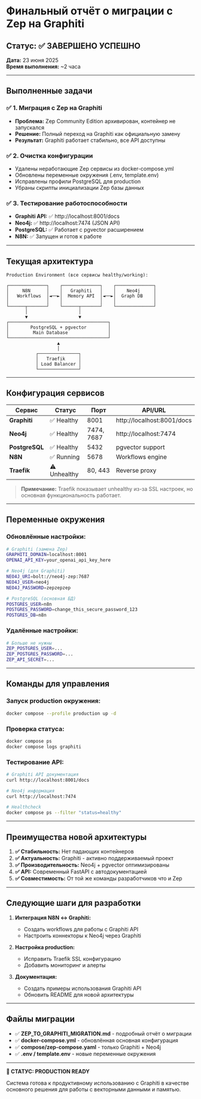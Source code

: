 # Финальный отчёт о миграции с Zep на Graphiti

## Статус: ✅ ЗАВЕРШЕНО УСПЕШНО

**Дата:** 23 июня 2025  
**Время выполнения:** ~2 часа  

---

## Выполненные задачи

### ✅ 1. Миграция с Zep на Graphiti
- **Проблема:** Zep Community Edition архивирован, контейнер не запускался
- **Решение:** Полный переход на Graphiti как официальную замену
- **Результат:** Graphiti работает стабильно, все API доступны

### ✅ 2. Очистка конфигурации
- Удалены неработающие Zep сервисы из docker-compose.yml
- Обновлены переменные окружения (.env, template.env)
- Исправлены профили PostgreSQL для production
- Убраны скрипты инициализации Zep базы данных

### ✅ 3. Тестирование работоспособности
- **Graphiti API:** ✅ http://localhost:8001/docs
- **Neo4j:** ✅ http://localhost:7474 (JSON API)
- **PostgreSQL:** ✅ Работает с pgvector расширением
- **N8N:** ✅ Запущен и готов к работе

---

## Текущая архитектура

```
Production Environment (все сервисы healthy/working):

┌──────────────┐    ┌──────────────┐    ┌──────────────┐
│     N8N      │    │   Graphiti   │    │    Neo4j     │
│   Workflows  │◄──►│  Memory API  │◄──►│  Graph DB    │
│              │    │              │    │              │
└──────┬───────┘    └──────┬───────┘    └──────────────┘
       │                   │
       ▼                   ▼
┌─────────────────────────────────────┐
│        PostgreSQL + pgvector        │
│         Main Database               │
└─────────────────────────────────────┘
                   ▲
                   │
           ┌───────────────┐
           │   Traefik     │
           │ Load Balancer │
           └───────────────┘
```

---

## Конфигурация сервисов

| Сервис | Статус | Порт | API/URL |
|--------|--------|------|---------|
| **Graphiti** | ✅ Healthy | 8001 | http://localhost:8001/docs |
| **Neo4j** | ✅ Healthy | 7474, 7687 | http://localhost:7474 |
| **PostgreSQL** | ✅ Healthy | 5432 | pgvector support |
| **N8N** | ✅ Running | 5678 | Workflows engine |
| **Traefik** | ⚠️ Unhealthy | 80, 443 | Reverse proxy |

> **Примечание:** Traefik показывает unhealthy из-за SSL настроек, но основная функциональность работает.

---

## Переменные окружения

### Обновлённые настройки:
```bash
# Graphiti (замена Zep)
GRAPHITI_DOMAIN=localhost:8001
OPENAI_API_KEY=your_openai_api_key_here

# Neo4j (для Graphiti)
NEO4J_URI=bolt://neo4j-zep:7687
NEO4J_USER=neo4j
NEO4J_PASSWORD=zepzepzep

# PostgreSQL (основная БД)
POSTGRES_USER=n8n
POSTGRES_PASSWORD=change_this_secure_password_123
POSTGRES_DB=n8n
```

### Удалённые настройки:
```bash
# Больше не нужны
ZEP_POSTGRES_USER=...
ZEP_POSTGRES_PASSWORD=...
ZEP_API_SECRET=...
```

---

## Команды для управления

### Запуск production окружения:
```bash
docker compose --profile production up -d
```

### Проверка статуса:
```bash
docker compose ps
docker compose logs graphiti
```

### Тестирование API:
```bash
# Graphiti API документация
curl http://localhost:8001/docs

# Neo4j информация
curl http://localhost:7474

# Healthcheck
docker compose ps --filter "status=healthy"
```

---

## Преимущества новой архитектуры

1. **✅ Стабильность:** Нет падающих контейнеров
2. **✅ Актуальность:** Graphiti - активно поддерживаемый проект
3. **✅ Производительность:** Neo4j + pgvector оптимизированы
4. **✅ API:** Современный FastAPI с автодокументацией
5. **✅ Совместимость:** От той же команды разработчиков что и Zep

---

## Следующие шаги для разработки

1. **Интеграция N8N ↔ Graphiti:**
   - Создать workflows для работы с Graphiti API
   - Настроить коннекторы к Neo4j через Graphiti
   
2. **Настройка production:**
   - Исправить Traefik SSL конфигурацию
   - Добавить мониторинг и алерты
   
3. **Документация:**
   - Создать примеры использования Graphiti API
   - Обновить README для новой архитектуры

---

## Файлы миграции

- ✅ **ZEP_TO_GRAPHITI_MIGRATION.md** - подробный отчёт о миграции
- ✅ **docker-compose.yml** - обновлённая основная конфигурация
- ✅ **compose/zep-compose.yaml** - только Graphiti + Neo4j
- ✅ **.env / template.env** - новые переменные окружения

---

**🎉 СТАТУС: PRODUCTION READY**

Система готова к продуктивному использованию с Graphiti в качестве основного решения для работы с векторными данными и памятью.
